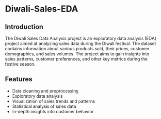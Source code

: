 # Diwali-Sales-EDA


## Introduction
The Diwali Sales Data Analysis project is an exploratory data analysis (EDA) project aimed at analyzing sales data during the Diwali festival. The dataset contains information about various products sold, their prices, customer demographics, and sales volumes. The project aims to gain insights into sales patterns, customer preferences, and other key metrics during the festive season.

## Features
- Data cleaning and preprocessing
- Exploratory data analysis
- Visualization of sales trends and patterns
- Statistical analysis of sales data
- In-depth insights into customer behavior
